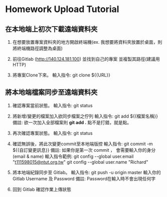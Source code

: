 # Homework Upload Tutorial

## 在本地端上初次下載遠端資料夾

1. 在想要放置專案資料夾的地方開啟終端機(ex. 我想要將資料夾放置於桌面，則將終端機路徑調整為桌面)

1. 前往Gitlab (http://140.124.181.100) 並找到自己的專案 並複製其路徑(建議用HTTP)

1. 將專案Clone下來。
輸入指令: git clone ${{URL}}

## 將本地端檔案同步至遠端資料夾

1. 確認專案當前狀態。
輸入指令: git status

1. 將新增/變更的檔案加入欲同步檔案之佇列
輸入指令: git add ${{檔案名稱}}
備註: 欲一次加入全部檔案則 **git add .** 點不是打錯，就是點。

1. 再次確認專案狀態。
輸入指令: git status

1. 確認無誤後，將此次變更commit至本地端版控
輸入指令: git commit -m ${{自訂變更訊息}}
備註: 如果你是第一次 commit ， 會需要輸入你的身分(email & name)
輸入指令範例: git config --global user.email "t111598015@ntut.org.tw"
             git config --global user.name "Richard"

1. 將本地端紀錄同步至 Gitlab。
輸入指令: git push -u origin master
輸入你的 Gitlab Username 及 Password
備註: Password在輸入時不會出現任何字

1. 回到 Gitlab 確認作業上傳狀態

